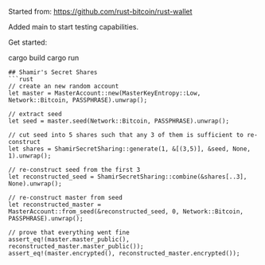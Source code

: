 Started from:
https://github.com/rust-bitcoin/rust-wallet

Added main to start testing capabilities.

Get started:

cargo build
cargo run

```
## Shamir's Secret Shares
```rust
// create an new random account        
let master = MasterAccount::new(MasterKeyEntropy::Low, Network::Bitcoin, PASSPHRASE).unwrap();

// extract seed
let seed = master.seed(Network::Bitcoin, PASSPHRASE).unwrap();

// cut seed into 5 shares such that any 3 of them is sufficient to re-construct
let shares = ShamirSecretSharing::generate(1, &[(3,5)], &seed, None, 1).unwrap();

// re-construct seed from the first 3
let reconstructed_seed = ShamirSecretSharing::combine(&shares[..3], None).unwrap();

// re-construct master from seed
let reconstructed_master = MasterAccount::from_seed(&reconstructed_seed, 0, Network::Bitcoin, PASSPHRASE).unwrap();

// prove that everything went fine
assert_eq!(master.master_public(), reconstructed_master.master_public());
assert_eq!(master.encrypted(), reconstructed_master.encrypted());
```